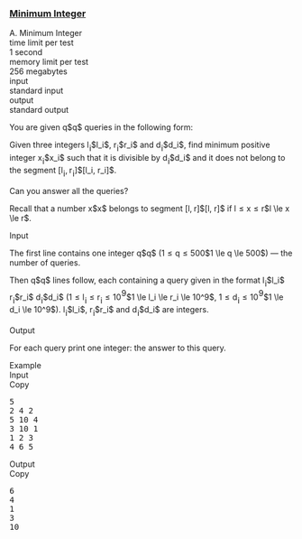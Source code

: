 <h3><a href="https://codeforces.com/contest/1101/problem/A" target="_blank" rel="noopener noreferrer">Minimum Integer</a></h3>

<div class="header"><div class="title">A. Minimum Integer</div><div class="time-limit"><div class="property-title">time limit per test</div>1 second</div><div class="memory-limit"><div class="property-title">memory limit per test</div>256 megabytes</div><div class="input-file input-standard"><div class="property-title">input</div>standard input</div><div class="output-file output-standard"><div class="property-title">output</div>standard output</div></div><div><p>You are given <span class="MathJax_Preview" style="color: inherit;"><span class="MJXp-math" id="MJXp-Span-1"><span class="MJXp-mi MJXp-italic" id="MJXp-Span-2">q</span></span></span>$q$ queries in the following form:</p><p><span class="tex-font-style-it">Given three integers <span class="MathJax_Preview" style="color: inherit;"><span class="MJXp-math" id="MJXp-Span-3"><span class="MJXp-msubsup" id="MJXp-Span-4"><span class="MJXp-mi MJXp-italic" id="MJXp-Span-5" style="margin-right: 0.05em;">l</span><span class="MJXp-mi MJXp-italic MJXp-script" id="MJXp-Span-6" style="vertical-align: -0.4em;">i</span></span></span></span>$l_i$, <span class="MathJax_Preview" style="color: inherit;"><span class="MJXp-math" id="MJXp-Span-7"><span class="MJXp-msubsup" id="MJXp-Span-8"><span class="MJXp-mi MJXp-italic" id="MJXp-Span-9" style="margin-right: 0.05em;">r</span><span class="MJXp-mi MJXp-italic MJXp-script" id="MJXp-Span-10" style="vertical-align: -0.4em;">i</span></span></span></span>$r_i$ and <span class="MathJax_Preview" style="color: inherit;"><span class="MJXp-math" id="MJXp-Span-11"><span class="MJXp-msubsup" id="MJXp-Span-12"><span class="MJXp-mi MJXp-italic" id="MJXp-Span-13" style="margin-right: 0.05em;">d</span><span class="MJXp-mi MJXp-italic MJXp-script" id="MJXp-Span-14" style="vertical-align: -0.4em;">i</span></span></span></span>$d_i$, find minimum <span class="tex-font-style-bf">positive</span> integer <span class="MathJax_Preview" style="color: inherit;"><span class="MJXp-math" id="MJXp-Span-15"><span class="MJXp-msubsup" id="MJXp-Span-16"><span class="MJXp-mi MJXp-italic" id="MJXp-Span-17" style="margin-right: 0.05em;">x</span><span class="MJXp-mi MJXp-italic MJXp-script" id="MJXp-Span-18" style="vertical-align: -0.4em;">i</span></span></span></span>$x_i$ such that it is divisible by <span class="MathJax_Preview" style="color: inherit;"><span class="MJXp-math" id="MJXp-Span-19"><span class="MJXp-msubsup" id="MJXp-Span-20"><span class="MJXp-mi MJXp-italic" id="MJXp-Span-21" style="margin-right: 0.05em;">d</span><span class="MJXp-mi MJXp-italic MJXp-script" id="MJXp-Span-22" style="vertical-align: -0.4em;">i</span></span></span></span>$d_i$ and it does not belong to the segment <span class="MathJax_Preview" style="color: inherit;"><span class="MJXp-math" id="MJXp-Span-23"><span class="MJXp-mo" id="MJXp-Span-24" style="margin-left: 0em; margin-right: 0em;">[</span><span class="MJXp-msubsup" id="MJXp-Span-25"><span class="MJXp-mi MJXp-italic" id="MJXp-Span-26" style="margin-right: 0.05em;">l</span><span class="MJXp-mi MJXp-italic MJXp-script" id="MJXp-Span-27" style="vertical-align: -0.4em;">i</span></span><span class="MJXp-mo" id="MJXp-Span-28" style="margin-left: 0em; margin-right: 0.222em;">,</span><span class="MJXp-msubsup" id="MJXp-Span-29"><span class="MJXp-mi MJXp-italic" id="MJXp-Span-30" style="margin-right: 0.05em;">r</span><span class="MJXp-mi MJXp-italic MJXp-script" id="MJXp-Span-31" style="vertical-align: -0.4em;">i</span></span><span class="MJXp-mo" id="MJXp-Span-32" style="margin-left: 0em; margin-right: 0em;">]</span></span></span>$[l_i, r_i]$</span>.</p><p>Can you answer all the queries?</p><p><span class="tex-font-style-it">Recall that a number <span class="MathJax_Preview" style="color: inherit;"><span class="MJXp-math" id="MJXp-Span-33"><span class="MJXp-mi MJXp-italic" id="MJXp-Span-34">x</span></span></span>$x$ belongs to segment <span class="MathJax_Preview" style="color: inherit;"><span class="MJXp-math" id="MJXp-Span-35"><span class="MJXp-mo" id="MJXp-Span-36" style="margin-left: 0em; margin-right: 0em;">[</span><span class="MJXp-mi MJXp-italic" id="MJXp-Span-37">l</span><span class="MJXp-mo" id="MJXp-Span-38" style="margin-left: 0em; margin-right: 0.222em;">,</span><span class="MJXp-mi MJXp-italic" id="MJXp-Span-39">r</span><span class="MJXp-mo" id="MJXp-Span-40" style="margin-left: 0em; margin-right: 0em;">]</span></span></span>$[l, r]$ if <span class="MathJax_Preview" style="color: inherit;"><span class="MJXp-math" id="MJXp-Span-41"><span class="MJXp-mi MJXp-italic" id="MJXp-Span-42">l</span><span class="MJXp-mo" id="MJXp-Span-43" style="margin-left: 0.333em; margin-right: 0.333em;">≤</span><span class="MJXp-mi MJXp-italic" id="MJXp-Span-44">x</span><span class="MJXp-mo" id="MJXp-Span-45" style="margin-left: 0.333em; margin-right: 0.333em;">≤</span><span class="MJXp-mi MJXp-italic" id="MJXp-Span-46">r</span></span></span>$l \le x \le r$</span>.</p></div><div class="input-specification"><div class="section-title">Input</div><p>The first line contains one integer <span class="MathJax_Preview" style="color: inherit;"><span class="MJXp-math" id="MJXp-Span-47"><span class="MJXp-mi MJXp-italic" id="MJXp-Span-48">q</span></span></span>$q$ (<span class="MathJax_Preview" style="color: inherit;"><span class="MJXp-math" id="MJXp-Span-49"><span class="MJXp-mn" id="MJXp-Span-50">1</span><span class="MJXp-mo" id="MJXp-Span-51" style="margin-left: 0.333em; margin-right: 0.333em;">≤</span><span class="MJXp-mi MJXp-italic" id="MJXp-Span-52">q</span><span class="MJXp-mo" id="MJXp-Span-53" style="margin-left: 0.333em; margin-right: 0.333em;">≤</span><span class="MJXp-mn" id="MJXp-Span-54">500</span></span></span>$1 \le q \le 500$) — the number of queries.</p><p>Then <span class="MathJax_Preview" style="color: inherit;"><span class="MJXp-math" id="MJXp-Span-55"><span class="MJXp-mi MJXp-italic" id="MJXp-Span-56">q</span></span></span>$q$ lines follow, each containing a query given in the format <span class="MathJax_Preview" style="color: inherit;"><span class="MJXp-math" id="MJXp-Span-57"><span class="MJXp-msubsup" id="MJXp-Span-58"><span class="MJXp-mi MJXp-italic" id="MJXp-Span-59" style="margin-right: 0.05em;">l</span><span class="MJXp-mi MJXp-italic MJXp-script" id="MJXp-Span-60" style="vertical-align: -0.4em;">i</span></span></span></span>$l_i$ <span class="MathJax_Preview" style="color: inherit;"><span class="MJXp-math" id="MJXp-Span-61"><span class="MJXp-msubsup" id="MJXp-Span-62"><span class="MJXp-mi MJXp-italic" id="MJXp-Span-63" style="margin-right: 0.05em;">r</span><span class="MJXp-mi MJXp-italic MJXp-script" id="MJXp-Span-64" style="vertical-align: -0.4em;">i</span></span></span></span>$r_i$ <span class="MathJax_Preview" style="color: inherit;"><span class="MJXp-math" id="MJXp-Span-65"><span class="MJXp-msubsup" id="MJXp-Span-66"><span class="MJXp-mi MJXp-italic" id="MJXp-Span-67" style="margin-right: 0.05em;">d</span><span class="MJXp-mi MJXp-italic MJXp-script" id="MJXp-Span-68" style="vertical-align: -0.4em;">i</span></span></span></span>$d_i$ (<span class="MathJax_Preview" style="color: inherit;"><span class="MJXp-math" id="MJXp-Span-69"><span class="MJXp-mn" id="MJXp-Span-70">1</span><span class="MJXp-mo" id="MJXp-Span-71" style="margin-left: 0.333em; margin-right: 0.333em;">≤</span><span class="MJXp-msubsup" id="MJXp-Span-72"><span class="MJXp-mi MJXp-italic" id="MJXp-Span-73" style="margin-right: 0.05em;">l</span><span class="MJXp-mi MJXp-italic MJXp-script" id="MJXp-Span-74" style="vertical-align: -0.4em;">i</span></span><span class="MJXp-mo" id="MJXp-Span-75" style="margin-left: 0.333em; margin-right: 0.333em;">≤</span><span class="MJXp-msubsup" id="MJXp-Span-76"><span class="MJXp-mi MJXp-italic" id="MJXp-Span-77" style="margin-right: 0.05em;">r</span><span class="MJXp-mi MJXp-italic MJXp-script" id="MJXp-Span-78" style="vertical-align: -0.4em;">i</span></span><span class="MJXp-mo" id="MJXp-Span-79" style="margin-left: 0.333em; margin-right: 0.333em;">≤</span><span class="MJXp-msubsup" id="MJXp-Span-80"><span class="MJXp-mn" id="MJXp-Span-81" style="margin-right: 0.05em;">10</span><span class="MJXp-mn MJXp-script" id="MJXp-Span-82" style="vertical-align: 0.5em;">9</span></span></span></span>$1 \le l_i \le r_i \le 10^9$, <span class="MathJax_Preview" style="color: inherit;"><span class="MJXp-math" id="MJXp-Span-83"><span class="MJXp-mn" id="MJXp-Span-84">1</span><span class="MJXp-mo" id="MJXp-Span-85" style="margin-left: 0.333em; margin-right: 0.333em;">≤</span><span class="MJXp-msubsup" id="MJXp-Span-86"><span class="MJXp-mi MJXp-italic" id="MJXp-Span-87" style="margin-right: 0.05em;">d</span><span class="MJXp-mi MJXp-italic MJXp-script" id="MJXp-Span-88" style="vertical-align: -0.4em;">i</span></span><span class="MJXp-mo" id="MJXp-Span-89" style="margin-left: 0.333em; margin-right: 0.333em;">≤</span><span class="MJXp-msubsup" id="MJXp-Span-90"><span class="MJXp-mn" id="MJXp-Span-91" style="margin-right: 0.05em;">10</span><span class="MJXp-mn MJXp-script" id="MJXp-Span-92" style="vertical-align: 0.5em;">9</span></span></span></span>$1 \le d_i \le 10^9$). <span class="MathJax_Preview" style="color: inherit;"><span class="MJXp-math" id="MJXp-Span-93"><span class="MJXp-msubsup" id="MJXp-Span-94"><span class="MJXp-mi MJXp-italic" id="MJXp-Span-95" style="margin-right: 0.05em;">l</span><span class="MJXp-mi MJXp-italic MJXp-script" id="MJXp-Span-96" style="vertical-align: -0.4em;">i</span></span></span></span>$l_i$, <span class="MathJax_Preview" style="color: inherit;"><span class="MJXp-math" id="MJXp-Span-97"><span class="MJXp-msubsup" id="MJXp-Span-98"><span class="MJXp-mi MJXp-italic" id="MJXp-Span-99" style="margin-right: 0.05em;">r</span><span class="MJXp-mi MJXp-italic MJXp-script" id="MJXp-Span-100" style="vertical-align: -0.4em;">i</span></span></span></span>$r_i$ and <span class="MathJax_Preview" style="color: inherit;"><span class="MJXp-math" id="MJXp-Span-101"><span class="MJXp-msubsup" id="MJXp-Span-102"><span class="MJXp-mi MJXp-italic" id="MJXp-Span-103" style="margin-right: 0.05em;">d</span><span class="MJXp-mi MJXp-italic MJXp-script" id="MJXp-Span-104" style="vertical-align: -0.4em;">i</span></span></span></span>$d_i$ are integers.</p></div><div class="output-specification"><div class="section-title">Output</div><p>For each query print one integer: the answer to this query.</p></div><div class="sample-tests"><div class="section-title">Example</div><div class="sample-test"><div class="input"><div class="title">Input<div title="Copy" data-clipboard-target="#id009918642634390243" id="id007127180060645417" class="input-output-copier">Copy</div></div><pre id="id009918642634390243">5
2 4 2
5 10 4
3 10 1
1 2 3
4 6 5
</pre></div><div class="output"><div class="title">Output<div title="Copy" data-clipboard-target="#id005731392917934617" id="id009909390031313142" class="input-output-copier">Copy</div></div><pre id="id005731392917934617">6
4
1
3
10
</pre></div></div></div>